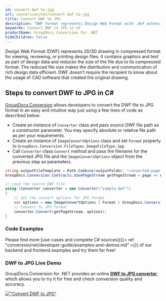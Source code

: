 ```yaml
---
id: convert-dwf-to-jpg
url: conversion/net/convert-dwf-to-jpg
title: Convert DWF to JPG
description: "DWF format represents Design Web Format with .dwf extension. Learn how to convert DWF to JPG file programmatically in C# language using GroupDocs.Conversion for .NET library."
keywords: Convert DWF to JPG in C#
productName: GroupDocs.Conversion for .NET
hideChildren: False
---
```


Design Web Format (DWF) represents 2D/3D drawing in compressed format for viewing, reviewing, or printing design files. It contains graphics and text as part of design data and reduces the size of the file due to its compressed format. The reduced file size makes the distribution and communication of rich design data efficient. DWF doesn't require the recipient to know about the usage of CAD software that created the original drawing.

## Steps to convert DWF to JPG in C#

[GroupDocs.Conversion](https://products.groupdocs.com/conversion/net) allows developers to convert the DWF file to JPG format in an easy and intuitive way just using a few lines of code as described below:

* Create an instance of `Converter` class and pass source DWF file path as a constructor parameter. You may specify absolute or relative file path as per your requirements. 
* Create an instance of `ImageConvertOptions` class and set `Format` property to `GroupDocs.Conversion.FileTypes.ImageFileType.Jpg`.
* Call `Converter` class `Convert` method and pass the filename for the converted JPG file and the `ImageConvertOptions` object from the previous step as parameters.

```csharp
string outputFileTemplate = Path.Combine(outputFolder, "converted-page-{0}.jpg");
GroupDocs.Conversion.Contracts.SavePageStream getPageStream = page => new FileStream(string.Format(outputFileTemplate, page), FileMode.Create);

// Load the source DWF file
using (Converter converter = new Converter("sample.dwf"))
{
    // Set the convert options for JPG format
    var options = new ImageConvertOptions { Format = GroupDocs.Conversion.FileTypes.ImageFileType.Jpg };   
    // Convert to JPG format
    converter.Convert(getPageStream, options);
}
```

### Code Examples

Please find more [use-cases and complete C# sources]({{< ref "conversion/net/developer-guide/examples-and-demos.md" >}}) of our backend and frontend examples and try them for free!

### DWF to JPG Live Demo

GroupDocs.Conversion for .NET provides an online [**DWF to JPG converter**](https://products.groupdocs.app/conversion/dwf-to-jpg), which allows you to try it for free and check conversion quality and accuracy.

[!["Convert DWF to JPG"](conversion/net/images/convert-to-jpg/convert-dwf-to-jpg.png)](https://products.groupdocs.app/conversion/dwf-to-jpg)